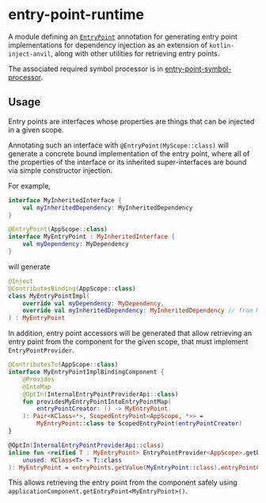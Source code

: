 # entry-point-runtime

A module defining an [`EntryPoint`](src/commonMain/kotlin/com/alexvanyo/composelife/entrypoint/EntryPoint.kt)
annotation for generating entry point implementations for dependency injection as an extension of
`kotlin-inject-anvil`, along with other utilities for retrieving entry points.

The associated required symbol processor is in
[entry-point-symbol-processor](../entry-point-symbol-processor).

## Usage

Entry points are interfaces whose properties are things that can be injected in a given scope.

Annotating such an interface with `@EntryPoint(MyScope::class)` will generate a concrete bound
implementation of the entry point, where all of the properties of the interface or its inherited
super-interfaces are bound via simple constructor injection.

For example,

```kotlin
interface MyInheritedInterface {
    val myInheritedDependency: MyInheritedDependency
}

@EntryPoint(AppScope::class)
interface MyEntryPoint : MyInheritedInterface {
    val myDependency: MyDependency
}
```

will generate

```kotlin
@Inject
@ContributesBinding(AppScope::class)
class MyEntryPointImpl(
    override val myDependency: MyDependency,
    override val myInheritedDependency: MyInheritedDependency // from MyInheritedInterface
) : MyEntryPoint
```

In addition, entry point accessors will be generated that allow retrieving an entry point from
the component for the given scope, that must implement `EntryPointProvider`.

```kotlin
@ContributesTo(AppScope::class)
interface MyEntryPointImplBindingComponent {
    @Provides
    @IntoMap
    @OptIn(InternalEntryPointProviderApi::class)
    fun providesMyEntryPointIntoEntryPointMap(
        entryPointCreator: () -> MyEntryPoint
    ): Pair<KClass<*>, ScopedEntryPoint<AppScope, *>> =
        MyEntryPoint::class to ScopedEntryPoint(entryPointCreator)
}

@OptIn(InternalEntryPointProviderApi::class)
inline fun <reified T : MyEntryPoint> EntryPointProvider<AppScope>.getEntryPoint(
    unused: KClass<T> = T::class
): MyEntryPoint = entryPoints.getValue(MyEntryPoint::class).entryPointCreator() as MyEntryPoint
```

This allows retrieving the entry point from the component safely using
`applicationComponent.getEntryPoint<MyEntryPoint>()`.
